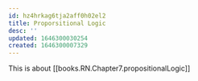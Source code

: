 ```yaml
---
id: hz4hrkag6tja2aff0h02el2
title: Proporsitional Logic
desc: ''
updated: 1646300030254
created: 1646300007329
---
```

This is about [[books.RN.Chapter7.propositionalLogic]]
